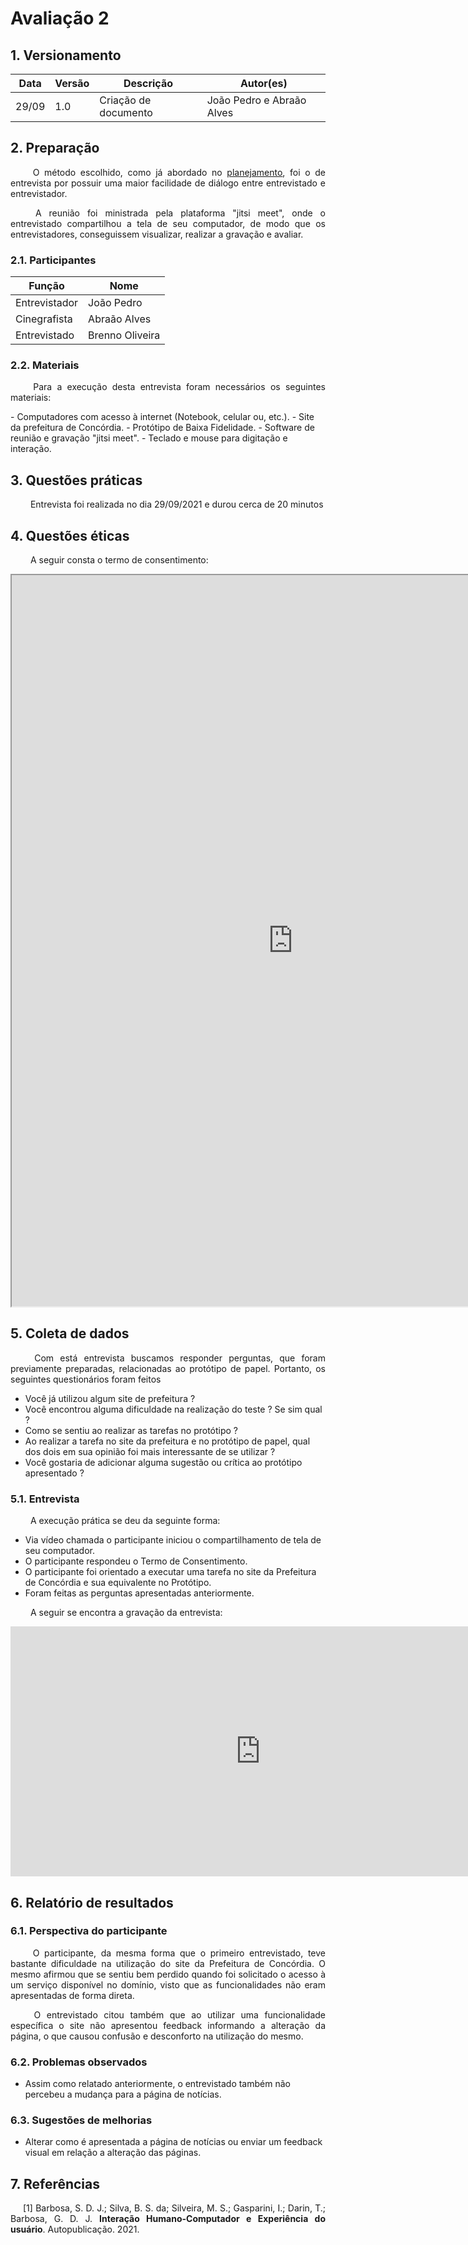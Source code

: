 # Avaliação 2
## 1. Versionamento
|Data|Versão|Descrição|Autor(es)
|--|--|--|--|
|29/09|1.0|Criação de documento|João Pedro e Abraão Alves| 

## 2. Preparação
<p align = "justify"> &emsp;&emsp; O método escolhido, como já abordado no <a href=../../planejamento>planejamento</a>, foi o de entrevista por possuir uma maior facilidade de diálogo entre entrevistado e entrevistador.</p>
<p align = "justify">  &emsp;&emsp; A reunião foi ministrada pela plataforma "jitsi meet", onde o entrevistado compartilhou a tela de seu computador, de modo que os entrevistadores, conseguissem visualizar, realizar a gravação e avaliar.</p>

### 2.1. Participantes
|Função|Nome|
|--|--|
|Entrevistador|João Pedro|
|Cinegrafista|Abraão Alves|
|Entrevistado|Brenno Oliveira|

### 2.2. Materiais
<p align = "justify">  &emsp;&emsp; Para a execução desta entrevista foram necessários os seguintes materiais:</p>
- Computadores com acesso à internet (Notebook, celular ou, etc.).
- Site da prefeitura de Concórdia.
- Protótipo de Baixa Fidelidade.
- Software de reunião e gravação "jitsi meet".
- Teclado e mouse para digitação e interação.

## 3. Questões práticas
<p align = "justify">  &emsp;&emsp; Entrevista foi realizada no dia 29/09/2021 e durou cerca de 20 minutos</p>

## 4. Questões éticas
<p align = "justify">  &emsp;&emsp; A seguir consta o termo de consentimento: </p>
<iframe width=900 height=1170 src="https://docs.google.com/document/d/e/2PACX-1vRst7C5KErUrXUm2BX243HzTZ4-4tCyDU2sTqkBrOqm07tKnzZZyXAzNrRbJkDGs0Z1qqreEeRNLimz/pub?embedded=true"></iframe>

## 5. Coleta de dados
<p align = "justify">  &emsp;&emsp; Com está entrevista buscamos responder perguntas, que foram previamente preparadas, relacionadas ao protótipo de papel. Portanto, os seguintes questionários foram feitos</p>

- Você já utilizou algum site de prefeitura ?
- Você encontrou alguma dificuldade na realização do teste ? Se sim qual ?
- Como se sentiu ao realizar as tarefas no protótipo ?
- Ao realizar a tarefa no site da prefeitura e no protótipo de papel, qual dos dois em sua opinião foi mais interessante de se utilizar ?
- Você gostaria de adicionar alguma sugestão ou crítica ao protótipo apresentado ?

### 5.1. Entrevista
<p align = "justify">  &emsp;&emsp; A execução prática se deu da seguinte forma:</p>

- Via vídeo chamada o participante iniciou o compartilhamento de tela de seu computador.
- O participante respondeu o Termo de Consentimento.
- O participante foi orientado a executar uma tarefa no site da Prefeitura de Concórdia e sua equivalente no Protótipo.
- Foram feitas as perguntas apresentadas anteriormente.

<p align = "justify">  &emsp;&emsp; A seguir se encontra a gravação da entrevista:</p>
<iframe width="800" height="400" src="https://www.youtube.com/embed/xZodEz2njuM" title="YouTube video player" frameborder="0" allow="accelerometer; autoplay; clipboard-write; encrypted-media; gyroscope; picture-in-picture" allowfullscreen></iframe>

## 6. Relatório de resultados
### 6.1. Perspectiva do participante
<p align = "justify">  &emsp;&emsp; O participante, da mesma forma que o primeiro entrevistado, teve bastante dificuldade na utilização do site da Prefeitura de Concórdia. O mesmo afirmou que se sentiu bem perdido quando foi solicitado o acesso à um serviço disponível no domínio, visto que as funcionalidades não eram apresentadas de forma direta.</p>
<p align = "justify">  &emsp;&emsp; O entrevistado citou também que ao utilizar uma funcionalidade específica o site não apresentou feedback informando a alteração da página, o que causou confusão e desconforto na utilização do mesmo.</p>

### 6.2. Problemas observados
- Assim como relatado anteriormente, o entrevistado também não percebeu a mudança para a página de notícias.

### 6.3. Sugestões de melhorias
- Alterar como é apresentada a página de notícias ou enviar um feedback visual em relação a alteração das páginas.

## 7. Referências
<p style="text-align: justify; text-indent: 20px">[1] Barbosa, S. D. J.; Silva, B. S. da; Silveira, M. S.; Gasparini, I.; Darin, T.; Barbosa, G. D. J. <b>Interação Humano-Computador e Experiência do usuário</b>. Autopublicação. 2021.</p>
